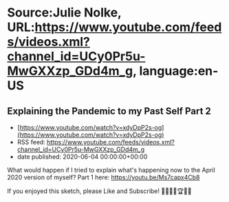 # Source:Julie Nolke, URL:https://www.youtube.com/feeds/videos.xml?channel_id=UCy0Pr5u-MwGXXzp_GDd4m_g, language:en-US

## Explaining the Pandemic to my Past Self Part 2
 - [https://www.youtube.com/watch?v=xdyDpP2s-og](https://www.youtube.com/watch?v=xdyDpP2s-og)
 - RSS feed: https://www.youtube.com/feeds/videos.xml?channel_id=UCy0Pr5u-MwGXXzp_GDd4m_g
 - date published: 2020-06-04 00:00:00+00:00

What would happen if I tried to explain what's happening now to the April 2020 version of myself?
Part 1 here: https://youtu.be/Ms7capx4Cb8

If you enjoyed this sketch, please Like and Subscribe! 🥓🤠🤸‍♀️🏆🙆‍♀️

